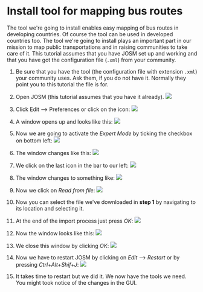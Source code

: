 # Install tool for mapping bus routes

The tool we're going to install enables easy mapping of bus routes in developing countries. Of course the tool can be used in developed countries too. The tool we're going to install plays an important part in our mission to map public transportations and in raising communities to take care of it. This tutorial assumes that you have JOSM set up and working and that you have got the configuration file (`.xml`) from your community.

1. Be sure that you have the tool (the configuration file with extension `.xml`) your community uses. Ask them, if you do not have it. Normally they point you to this tutorial the file is for.

2. Open JOSM (this tutorial assumes that you have it already). ![](josm-logo.png)

3. Click Edit --> Preferences or click on the icon: ![](josm-settings.png)

4. A window opens up and looks like this: ![](josm-settings-overview.png)

5. Now we are going to activate the _Expert Mode_ by ticking the checkbox on bottom left: ![](josm-expertmode-toggle.png)

6. The window changes like this: ![](josm-expert-settings-overview.png)

7. We click on the last icon in the bar to our left: ![](josm-settings-configuration-icon.png)

8. The window changes to something like: ![](josm-settings-configuration.png)

9. Now we click on _Read from file_: ![](josm-settings-configuration-readfromfile.png)

10. Now you can select the file we've downloaded in **step 1** by navigating to its location and selecting it.

11. At the end of the import process just press _OK_: ![](josm-settings-configuration-importsummary.png)

12. Now the window looks like this: ![](josm-settings-configuration-overview-afterimport.png)

13. We close this window by clicking _OK_: ![](josm-settings-okaybutton.png)

14. Now we have to restart JOSM by clicking on _Edit_ --> _Restart_ or by pressing _Ctrl+Alt+Shif+J_: ![](josm-restart.png)

15. It takes time to restart but we did it. We now have the tools we need. You might took notice of the changes in the GUI.
